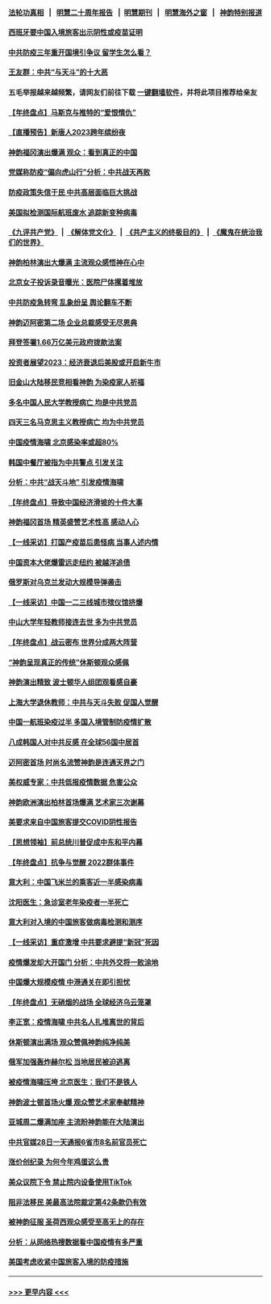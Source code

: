 #### [法轮功真相](https://github.com/gfw-breaker/truth/blob/master/README.md?t=0) &nbsp;&nbsp;|&nbsp;&nbsp; [明慧二十周年报告](https://github.com/gfw-breaker/mh-reports/blob/master/README.md?t=0) &nbsp;&nbsp;|&nbsp;&nbsp;[明慧期刊](https://github.com/gfw-breaker/mh-qikan) &nbsp;&nbsp;|&nbsp;&nbsp; [明慧海外之窗](https://github.com/gfw-breaker/mh-news/blob/master/README.md?t=0) &nbsp;&nbsp;|&nbsp;&nbsp; [神韵特别报道](https://github.com/gfw-breaker/mh-news/blob/master/shenyun.md?t=0)
#### [西班牙要中国入境旅客出示阴性或疫苗证明](../pages/nf4514/n13894694.md?t=12310643) 
#### [中共防疫三年重开国境引争议 留学生怎么看？](../pages/nf4514/n13895442.md?t=12310643) 
#### [王友群：中共“与天斗”的十大恶](../pages/nf4514/n13895040.md?t=12310643) 
#### 五毛举报越来越频繁，请网友们前往下载 [一键翻墙软件](https://github.com/gfw-breaker/ssr-accounts)，并将此项目推荐给亲友
#### [【年终盘点】马斯克与推特的“爱恨情仇”](../pages/nf4514/n13893800.md?t=12310643) 
#### [【直播预告】新唐人2023跨年缤纷夜](../pages/nf4514/n13894666.md?t=12310643) 
#### [神韵福冈演出爆满 观众：看到真正的中国](../pages/nf4514/n13895362.md?t=12310643) 
#### [党媒称防疫“偏向虎山行”分析：中共战天再败](../pages/nf4514/n13894577.md?t=12310643) 
#### [防疫政策失信于民 中共高层面临巨大挑战](../pages/nf4514/n13894627.md?t=12310643) 
#### [美国拟检测国际航班废水 追踪新变种病毒](../pages/nf4514/n13895092.md?t=12310643) 
#### [《九评共产党》](https://github.com/begood0513/9ping.md/blob/master/README.md) &nbsp;|&nbsp; [《解体党文化》](../../../../jtdwh.md/blob/master/README.md)  &nbsp;|&nbsp; [《共产主义的终极目的》](../../../../gczydzjmd.md/blob/master/README.md) &nbsp;|&nbsp; [《魔鬼在统治我们的世界》](../../../../mgztzwmdsj.md/blob/master/README.md) 
#### [神韵柏林演出大爆满 主流观众感悟神在心中](../pages/nf4514/n13894653.md?t=12310643) 
#### [北京女子投诉录音曝光：医院尸体摞着堆放](../pages/nf4514/n13895124.md?t=12310643) 
#### [中共防疫急转弯 乱象纷呈 舆论翻车不断](../pages/nf4514/n13894280.md?t=12310643) 
#### [神韵迈阿密第二场 企业总裁感受无尽恩典](../pages/nf4514/n13895133.md?t=12310643) 
#### [拜登签署1.66万亿美元政府拨款法案](../pages/nf4514/n13894915.md?t=12310643) 
#### [投资者展望2023：经济衰退后美股或开启新牛市](../pages/nf4514/n13894818.md?t=12310643) 
#### [旧金山大陆移民竞相看神韵 为染疫家人祈福](../pages/nf4514/n13895048.md?t=12310643) 
#### [多名中国人民大学教授病亡 均是中共党员](../pages/nf4514/n13894877.md?t=12310643) 
#### [四天三名马克思主义教授病亡 均为中共党员](../pages/nf4514/n13894656.md?t=12310643) 
#### [中国疫情海啸 北京感染率或超80%](../pages/nf4514/n13894673.md?t=12310643) 
#### [韩国中餐厅被指为中共警点 引发关注](../pages/nf4514/n13894339.md?t=12310643) 
#### [分析：中共“战天斗地” 引发疫情海啸](../pages/nf4514/n13893833.md?t=12310643) 
#### [【年终盘点】导致中国经济滑坡的十件大事](../pages/nf4514/n13893109.md?t=12310643) 
#### [神韵福冈首场 精英盛赞艺术性高 感动人心](../pages/nf4514/n13894566.md?t=12310643) 
#### [【一线采访】打国产疫苗后患怪病 当事人述内情](../pages/nf4514/n13894302.md?t=12310643) 
#### [中国资本大佬爆雷远走纽约 被越洋追债](../pages/nf4514/n13894098.md?t=12310643) 
#### [俄罗斯对乌克兰发动大规模导弹袭击](../pages/nf4514/n13894449.md?t=12310643) 
#### [【一线采访】中国一二三线城市殡仪馆挤爆](../pages/nf4514/n13894487.md?t=12310643) 
#### [中山大学年轻教师接连去世 多为中共党员](../pages/nf4514/n13894464.md?t=12310643) 
#### [【年终盘点】战云密布 世界分成两大阵营](../pages/nf4514/n13891187.md?t=12310643) 
#### [“神韵呈现真正的传统”休斯顿观众感佩](../pages/nf4514/n13894242.md?t=12310643) 
#### [神韵演出精致 波士顿华人组团观看感自豪](../pages/nf4514/n13894175.md?t=12310643) 
#### [上海大学退休教师：中共与天斗失败 促国人觉醒](../pages/nf4514/n13894148.md?t=12310643) 
#### [中国一航班染疫过半 多国入境管制防疫情扩散](../pages/nf4514/n13894323.md?t=12310643) 
#### [八成韩国人对中共反感 在全球56国中居首](../pages/nf4514/n13894345.md?t=12310643) 
#### [迈阿密首场 时尚名流赞神韵是连通天界之门](../pages/nf4514/n13894161.md?t=12310643) 
#### [美权威专家：中共低报疫情数据 危害公众](../pages/nf4514/n13893851.md?t=12310643) 
#### [神韵欧洲演出柏林首场爆满 艺术家三次谢幕](../pages/nf4514/n13894023.md?t=12310643) 
#### [美要求来自中国旅客提交COVID阴性报告](../pages/nf4514/n13893834.md?t=12310643) 
#### [【思想领袖】前总统川普促成中东和平内幕](../pages/nf4514/n13868697.md?t=12310643) 
#### [【年终盘点】抗争与觉醒 2022群体事件](../pages/nf4514/n13888314.md?t=12310643) 
#### [意大利：中国飞米兰的乘客近一半感染病毒](../pages/nf4514/n13893815.md?t=12310643) 
#### [沈阳医生：急诊室老年染疫者一半死亡](../pages/nf4514/n13893780.md?t=12310643) 
#### [意大利对入境的中国旅客做病毒检测和测序](../pages/nf4514/n13893791.md?t=12310643) 
#### [【一线采访】重症激增 中共要求避提“新冠”死因](../pages/nf4514/n13893517.md?t=12310643) 
#### [疫情爆发却大开国门 分析：中共外交将一败涂地](../pages/nf4514/n13893552.md?t=12310643) 
#### [中国爆大规模疫情 中港通关在即引担忧](../pages/nf4514/n13893691.md?t=12310643) 
#### [【年终盘点】无硝烟的战场 全球经济乌云笼罩](../pages/nf4514/n13891799.md?t=12310643) 
#### [李正宽：疫情海啸 中共名人扎堆离世的背后](../pages/nf4514/n13892424.md?t=12310643) 
#### [休斯顿演出满场 观众赞佩神韵纯净纯美](../pages/nf4514/n13893723.md?t=12310643) 
#### [俄军加强轰炸赫尔松 当地居民被迫逃离](../pages/nf4514/n13893571.md?t=12310643) 
#### [被疫情海啸压垮 北京医生：我们不是铁人](../pages/nf4514/n13893026.md?t=12310643) 
#### [神韵波士顿首场火爆 观众赞艺术家奉献精神](../pages/nf4514/n13893518.md?t=12310643) 
#### [亚城周二爆满加座 主流盼神韵能在大陆演出](../pages/nf4514/n13893521.md?t=12310643) 
#### [中共官媒28日一天通报6省市8名前官员死亡](../pages/nf4514/n13893204.md?t=12310643) 
#### [涨价创纪录 为何今年鸡蛋这么贵](../pages/nf4514/n13893013.md?t=12310643) 
#### [美众议院下令 禁止院内设备使用TikTok](../pages/nf4514/n13893373.md?t=12310643) 
#### [阻非法移民 美最高法院裁定第42条款仍有效](../pages/nf4514/n13893148.md?t=12310643) 
#### [被神韵征服 圣荷西观众感受至高无上的存在](../pages/nf4514/n13893344.md?t=12310643) 
#### [分析：从网络热搜数据看中国疫情有多严重](../pages/nf4514/n13893186.md?t=12310643) 
#### [美国考虑收紧中国旅客入境的防疫措施](../pages/nf4514/n13893193.md?t=12310643) 

----
#### [ >>> 更早内容 <<< ](../indexes/nf4514-earlier.md)
